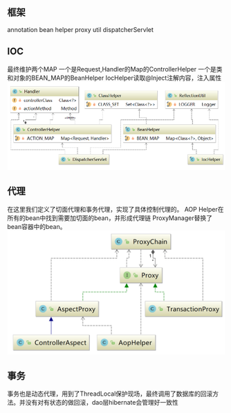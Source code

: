 ## 框架 
annotation
bean
helper
proxy
util
dispatcherServlet
## IOC
最终维护两个MAP
一个是Request,Handler的Map的ControllerHelper
一个是类和对象的BEAN_MAP的BeanHelper
IocHelper读取@Inject注解内容，注入属性
![avatar](https://github.com/hycPerson/Interview/blob/master/pics/Ioc.png)

## 代理
在这里我们定义了切面代理和事务代理，实现了具体控制代理的。
AOP Helper在所有的bean中找到需要加切面的bean，并形成代理链
ProxyManager替换了bean容器中的bean。
![avatar](https://github.com/hycPerson/Interview/blob/master/pics/%E4%BB%A3%E7%90%86%E4%B8%8E%E4%BA%8B%E5%8A%A1.png)
## 事务
事务也是动态代理，用到了ThreadLocal保护现场，最终调用了数据库的回滚方法。并没有对有状态的做回滚，dao层hibernate会管理好一致性
